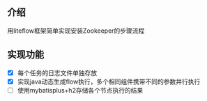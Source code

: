 ## 介绍
用liteflow框架简单实现安装Zookeeper的步骤流程

## 实现功能
- [x] 每个任务的日志文件单独存放
- [x] 实现java动态生成flow执行，多个相同组件携带不同的参数并行执行
- [ ] 使用mybatisplus+h2存储各个节点执行的结果